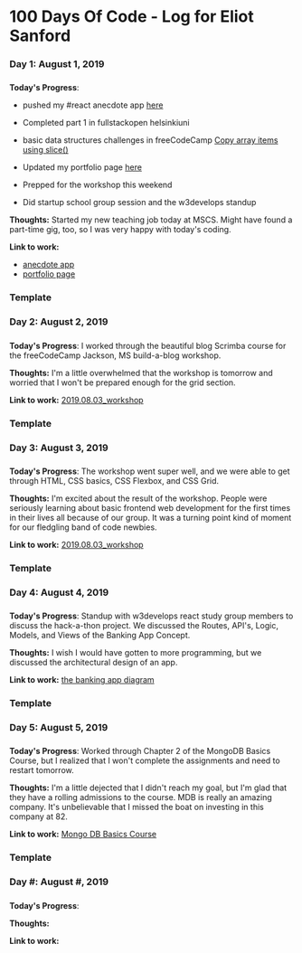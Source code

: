 # 100 Days Of Code - Log for Eliot Sanford

### Day 1: August 1, 2019
#####

**Today's Progress**: 

- pushed my #react anecdote app [here](https://github.com/techieeliot/fullstack-react-2019/tree/master/part1/c__anecdotes__)

- Completed part 1 in fullstackopen helsinkiuni

- basic data structures challenges in freeCodeCamp [Copy array items using slice()](https://learn.freecodecamp.org/javascript-algorithms-and-data-structures/basic-data-structures/copy-array-items-using-slice)

- Updated my portfolio page [here](https://techieeliot.github.io/Eliot-Sanford-Portfolio/)

- Prepped for the workshop this weekend

- Did startup school group session and the w3develops standup


**Thoughts:** Started my new teaching job today at MSCS. Might have found a part-time gig, too, so I was very happy with today's coding.

**Link to work:** 
- [anecdote app](https://github.com/techieeliot/fullstack-react-2019/tree/master/part1/c__anecdotes__)
- [portfolio page](https://techieeliot.github.io/Eliot-Sanford-Portfolio/)

### Template
### Day 2: August 2, 2019
#####

**Today's Progress**: I worked through the beautiful blog Scrimba course for the freeCodeCamp Jackson, MS build-a-blog workshop.

**Thoughts:** I'm a little overwhelmed that the workshop is tomorrow and worried that I won't be prepared enough for the grid section.

**Link to work:** <a href="https://github.com/freecodecampjxn/presentations/tree/master/2019.08.03_workshop">2019.08.03_workshop</a>

### Template
### Day 3: August 3, 2019
#####

**Today's Progress**: The workshop went super well, and we were able to get through HTML, CSS basics, CSS Flexbox, and CSS Grid.

**Thoughts:** I'm excited about the result of the workshop. People were seriously learning about basic frontend web development for the first times in their lives all because of our group. It was a turning point kind of moment for our fledgling band of code newbies. 

**Link to work:** <a href="https://github.com/freecodecampjxn/presentations/tree/master/2019.08.03_workshop">2019.08.03_workshop</a>

### Template
### Day 4: August 4, 2019
#####

**Today's Progress**: Standup with w3develops react study group members to discuss the hack-a-thon project. We discussed the Routes, API's, Logic, Models, and Views of the Banking App Concept.

**Thoughts:** I wish I would have gotten to more programming, but we discussed the architectural design of an app.

**Link to work:** <a href="https://www.figma.com/file/dY4xftp2SWPpqBkEZcVQau/banking-direct-deposit-app?node-id=0%3A244">the banking app diagram</a>

### Template
### Day 5: August 5, 2019
#####

**Today's Progress**: Worked through Chapter 2 of the MongoDB Basics Course, but I realized that I won't complete the assignments and need to restart tomorrow.

**Thoughts:** I'm a little dejected that I didn't reach my goal, but I'm glad that they have a rolling admissions to the course. MDB is really an amazing company. It's unbelievable that I missed the boat on investing in this company at 82. 

**Link to work:** <a href="
https://university.mongodb.com/courses/M001/about">Mongo DB Basics Course</a>

### Template
### Day #: August #, 2019
#####

**Today's Progress**: 

**Thoughts:** 

**Link to work:** <a href="#"></a>










      
